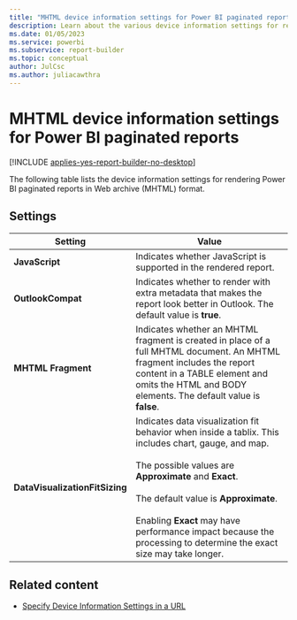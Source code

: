 ```yaml
---
title: "MHTML device information settings for Power BI paginated reports"
description: Learn about the various device information settings for rendering Power BI paginated reports in Web archive (MHTML) format. 
ms.date: 01/05/2023
ms.service: powerbi
ms.subservice: report-builder
ms.topic: conceptual
author: JulCsc
ms.author: juliacawthra
---
```

# MHTML device information settings for Power BI paginated reports

[!INCLUDE [applies-yes-report-builder-no-desktop](../../includes/applies-yes-report-builder-no-desktop.md)]

  The following table lists the device information settings for rendering Power BI paginated reports in Web archive (MHTML) format.  
 
## Settings 
 
|Setting|Value|  
|-------------|-----------|  
|**JavaScript**|Indicates whether JavaScript is supported in the rendered report.|  
|**OutlookCompat**|Indicates whether to render with extra metadata that makes the report look better in Outlook. The default value is **true**.|  
|**MHTML Fragment**|Indicates whether an MHTML fragment is created in place of a full MHTML document. An MHTML fragment includes the report content in a TABLE element and omits the HTML and BODY elements. The default value is **false**.|  
|**DataVisualizationFitSizing**|Indicates data visualization fit behavior when inside a tablix. This includes chart, gauge, and map.<br /><br /> The possible values are **Approximate** and **Exact**.<br /><br /> The default value is **Approximate**.<br /><br /> Enabling **Exact** may have performance impact because the processing to determine the exact size may take longer.|  
  
## Related content

- [Specify Device Information Settings in a URL](/sql/reporting-services/specify-device-information-settings-in-a-url)
